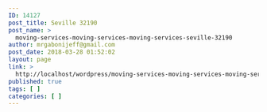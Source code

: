 ```yaml
---
ID: 14127
post_title: Seville 32190
post_name: >
  moving-services-moving-services-moving-services-seville-32190
author: mrgabonijeff@gmail.com
post_date: 2018-03-28 01:52:02
layout: page
link: >
  http://localhost/wordpress/moving-services-moving-services-moving-services-seville-32190/
published: true
tags: [ ]
categories: [ ]
---
```

